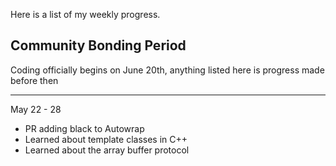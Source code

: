 Here is a list of my weekly progress.

## Community Bonding Period

Coding officially begins on June 20th, anything listed here is progress made before then

***

May 22 - 28

* PR adding black to Autowrap
* Learned about template classes in C++
* Learned about the array buffer protocol